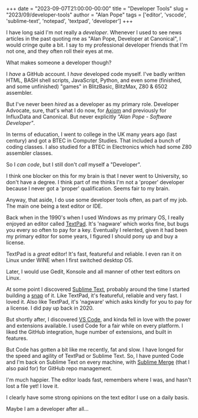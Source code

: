 +++
date = "2023-09-07T21:00:00-00:00"
title = "Developer Tools"
slug = "2023/09/developer-tools"
author = "Alan Pope"
tags = ['editor', 'vscode', 'sublime-text', 'notepad', 'textpad', 'developer']
+++

I have long said I'm not really a _developer_. Whenever I used to see news articles in the past quoting me as "Alan Pope, Developer at Canonical", I would cringe quite a bit. I say to my professional developer friends that I'm not one, and they often roll their eyes at me.

What makes someone a developer though?

I _have_ a GitHub account. I _have_ developed code myself. I've badly written HTML, BASH shell scripts, JavaScript, Python, and even some (finished, and some unfinished) "games" in BlitzBasic, BlitzMax, Z80 & 6502 assembler. 

But I've never been _hired_ as a developer as my primary role. Developer Advocate, sure, that's what I do now, for [Axiom](https://axiom.co/) and previously for InfluxData and Canonical. But never explicitly *"Alan Pope - Software Developer"*. 

In terms of education, I went to college in the UK many years ago (last century) and got a BTEC in Computer Studies. That included a bunch of coding classes. I also studied for a BTEC in Electronics which had some Z80 assembler classes. 

So I *can* _code_, but I still don't _call_ myself a "Developer".

I think one blocker on this for my brain is that I never went to University, so don't have a degree. I think part of me thinks I'm not a 'proper' developer because I never got a 'proper' qualification. Seems fair to my brain.

Anyway, that aside, I do use some developer tools often, as part of my job. The main one being a text editor or IDE.

Back when in the 1990's when I used Windows as my primary OS, I really enjoyed an editor called [TextPad](https://www.textpad.com/home). It's 'nagware' which works fine, but bugs you every so often to pay for a key. Eventually I relented, given it had been my primary editor for some years, I figured I should pony up and buy a license. 

TextPad is a *great* editor! It's fast, featureful and reliable. I even ran it on Linux under WINE when I first switched desktop OS. 

Later, I would use Gedit, Konsole and all manner of other text editors on Linux.

At some point I discovered [Sublime Text](https://www.sublimetext.com/), probably around the time I started building a [snap](https://snapcraft.io/sublime-text) of it. Like TextPad, it's featureful, reliable and very fast. I loved it. Also like TextPad, it's 'nagware' which asks kindly for you to pay for a license. I did pay up back in 2020.

But shortly after, I discovered [VS Code](https://code.visualstudio.com/), and kinda fell in love with the power and extensions available. I used Code for a fair while on every platform. I liked the GitHub integration, huge number of extensions, and built in features.

But Code has gotten a bit like me recently, fat and slow. I have longed for the speed and agility of TextPad or Sublime Text. So, I have punted Code and I'm back on Sublime Text on every machine, with [Sublime Merge](https://www.sublimemerge.com/) (that I also paid for) for GitHub repo management.

I'm much happier. The editor loads fast, remembers where I was, and hasn't lost a file yet! I love it. 

I clearly have some strong opinions on the text editor I use on a daily basis. 

Maybe I am a developer after all...